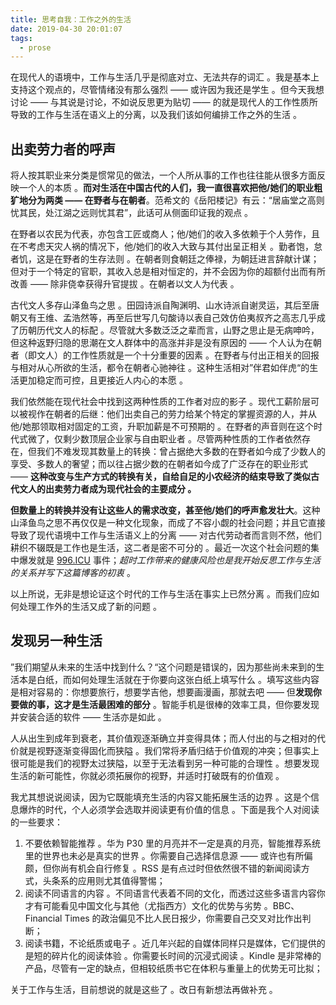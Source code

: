 ```yaml
---
title: 思考自我：工作之外的生活
date: 2019-04-30 20:01:07
tags:
  - prose
---
```


在现代人的语境中，工作与生活几乎是彻底对立、无法共存的词汇 。我是基本上支持这个观点的，尽管情绪没有那么强烈 —— 或许因为我还是学生 。但今天我想讨论 —— 与其说是讨论，不如说反思更为贴切 —— 的就是现代人的工作性质所导致的工作与生活在语义上的分离，以及我们该如何编排工作之外的生活 。

<!--more-->

## 出卖劳力者的呼声

将人按其职业来分类是惯常见的做法，一个人所从事的工作也往往能从很多方面反映一个人的本质 。**而对生活在中国古代的人们，我一直很喜欢把他/她们的职业粗犷地分为两类 —— 在野者与在朝者**。范希文的《岳阳楼记》有云：“居庙堂之高则忧其民，处江湖之远则忧其君”，此话可从侧面印证我的观点 。

在野者以农民为代表，亦包含工匠或商人；他/她们的收入多依赖于个人劳作，且在不考虑天灾人祸的情况下，他/她们的收入大致与其付出呈正相关 。勤者饱，怠者饥，这是在野者的生存法则 。在朝者则食朝廷之俸禄，为朝廷进言辞献计谋；但对于一个特定的官职，其收入总是相对恒定的，并不会因为你的超额付出而有所改善 —— 除非侥幸获得升官提拔 。在朝者以文人为代表 。

古代文人多存山泽鱼鸟之思 。田园诗派自陶渊明、山水诗派自谢灵运，其后至唐朝又有王维、孟浩然等，再至后世写几句酸诗以表自己效仿伯夷叔齐之高志几乎成了历朝历代文人的标配 。尽管就大多数泛泛之辈而言，山野之思止是无病呻吟，但这种返野归隐的思潮在文人群体中的高涨并非是没有原因的 —— 个人认为在朝者（即文人）的工作性质就是一个十分重要的因素 。在野者与付出正相关的回报与相对从心所欲的生活，都令在朝者心驰神往 。这种生活相对”伴君如伴虎“的生活更加稳定而可控，且更接近人内心的本愿 。

我们依然能在现代社会中找到这两种性质的工作者对应的影子 。现代工薪阶层可以被视作在朝者的后继：他们出卖自己的劳力给某个特定的掌握资源的人，并从他/她那领取相对固定的工资，升职加薪是不可预期的 。在野者的声音则在这个时代式微了，仅剩少数顶层企业家与自由职业者 。尽管两种性质的工作者依然存在，但我们不难发现其数量上的转换：曾占据绝大多数的在野者如今成了少数人的享受、多数人的奢望；而以往占据少数的在朝者如今成了广泛存在的职业形式 —— **这种改变与生产方式的转换有关，自给自足的小农经济的结束导致了类似古代文人的出卖劳力者成为现代社会的主要成分 。**

**但数量上的转换并没有让这些人的需求改变，甚至他/她们的呼声愈发壮大**。这种山泽鱼鸟之思不再仅仅是一种文化现象，而成了不容小觑的社会问题；并且它直接导致了现代语境中工作与生活语义上的分离 —— 对古代劳动者而言则不然，他们耕织不辍既是工作也是生活，这二者是密不可分的 。最近一次这个社会问题的集中爆发就是 [996.ICU](https://996.icu) 事件；*超时工作带来的健康风险也是我开始反思工作与生活的关系并写下这篇博客的初衷* 。

以上所说，无非是想论证这个时代的工作与生活在事实上已然分离 。而我们应如何处理工作外的生活又成了新的问题 。

## 发现另一种生活

”我们期望从未来的生活中找到什么？“这个问题是错误的，因为那些尚未来到的生活本是白纸，而如何处理生活就在于你要向这张白纸上填写什么 。填写这些内容是相对容易的：你想要旅行，想要学吉他，想要画漫画，那就去吧 —— 但**发现你要做的事，这才是生活最困难的部分** 。智能手机是很棒的效率工具，但你要发现并安装合适的软件 —— 生活亦是如此 。

人从出生到成年到衰老，其价值观逐渐确立并变得具体；而人付出的与之相对的代价就是视野逐渐变得固化而狭隘 。我们常将矛盾归结于价值观的冲突；但事实上很可能是我们的视野太过狭隘，以至于无法看到另一种可能的合理性 。想要发现生活的新可能性，你就必须拓展你的视野，并适时打破既有的价值观 。

我尤其想说说阅读，因为它既能填充生活的内容又能拓展生活的边界 。这是个信息爆炸的时代，个人必须学会选取并阅读更有价值的信息 。下面是我个人对阅读的一些要求：

1.  不要依赖智能推荐 。华为 P30 里的月亮并不一定是真的月亮，智能推荐系统里的世界也未必是真实的世界 。你需要自己选择信息源 —— 或许也有所偏颇，但你尚有机会自行修复 。RSS 是有点过时但依然很不错的新闻阅读方式，头条系的应用则尤其值得警惕；
2.  阅读不同语言的内容 。不同语言代表着不同的文化，而透过这些多语言内容你才有可能看见中国文化与其他（尤指西方）文化的优势与劣势 。BBC、Financial Times 的政治偏见不比人民日报少，你需要自己交叉对比作出判断；
3.  阅读书籍，不论纸质或电子 。近几年兴起的自媒体同样只是媒体，它们提供的是短的碎片化的阅读体验 。你需要长时间的沉浸式阅读 。Kindle 是非常棒的产品，尽管有一定的缺点，但相较纸质书它在体积与重量上的优势无可比拟；

关于工作与生活，目前想说的就是这些了 。改日有新想法再做补充 。
